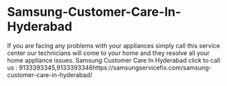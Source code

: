 # Samsung-Customer-Care-In-Hyderabad
If you are facing any problems with your appliances simply call this service center our technicians will come to your home and they resolve all your home appliance issues. Samsung Customer Care In Hyderabad  click to call us : 9133393345,9133393346https://samsungservicefix.com/samsung-customer-care-in-hyderabad/
